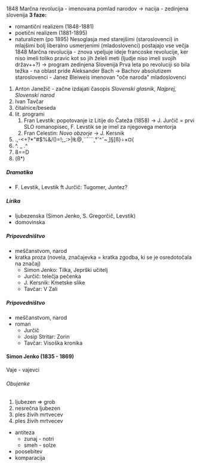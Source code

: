 1848 Marčna revolucija - imenovana pomlad narodov $\rightarrow$ nacija
	- zedinjena slovenija
**3 faze:**
- romantični realizem (1848-1881)
- poetični realizem (1881-1895)
- naturalizem (po 1895)
Nesoglasja med starejšimi (staroslovenci) in mlajšimi bolj liberalno usmerjenimi (mladoslovenci) postajajo vse večja
1848 Marčna revolucija - znova vpeljuje ideje francoske revolucije, ker niso imeli toliko pravic kot so jih želeli meti (ljudje niso imeli svojih držav++?) $\rightarrow$ program zedinjena Slovenija
Prva leta po revoluciji so bila težka - na oblast pride Aleksander Bach $\rightarrow$ Bachov absolutizem
staroslovenci - Janez Bleiweis imenovan "oče naroda"
mladoslovenci
1. Anton Janežič - začne izdajati časopis *Slovenski glasnik*, *Najprej, Slovenski narod*
2. Ivan Tavčar
3. čitalnice/beseda
4. lit. programi
	1. Fran Levstik: popotovanje iz Litije do Čateža (1858) $\rightarrow$ J. Jurčič = prvi SLO romanopisec, F. Levstik se je imel za njegovega mentorja
	3. Fran Celestin: *Novo obzorje* $\rightarrow$ J. Kersnik
5. .,-<+?*"#$%&/()=!;_:>\|łŁ@¸¨˝´˙`˛°˘^ˇ~¸]§[ß}÷×¤{
6. ^. _ .^ 
7. 8==D
8. (ß*)
##### Dramatika
- F. Levstik, Levstik ft Jurčič: Tugomer, Juntez?
##### Lirika
- ljubezenska (Simon Jenko, S. Gregorčič, Levstik)
- domovinska
##### Pripovedništvo
- meščanstvom, narod
- kratka proza (novela, značajevka = kratka zgodba, ki se je osredotočala na značaj)
	- Simon Jenko: Tilka, Jeprški učitelj
	- Jurčič: telečja pečenka
	- J. Kersnik: Kmetske slike
	- Tavčar: V Zali
##### Pripovedništvo
- meščanstvom, narod
- roman
	- Jurčič
	- Josip Stritar: Zorin
	- Tavčar: Visoška kronika 

#### Simon Jenko (1835 - 1869)
Vaje - vajevci
###### Obujenke
1. ljubezen => grob
2. nesrečna ljubezen
3. ples živih mrtvecev
4. ples živih mrtvecev
- antiteza
	- zunaj - notri
	- smeh - solze
- poosebitev
- komparacija

